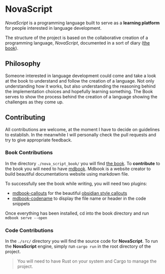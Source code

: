 # NovaScript

_NovaScript_ is a programming language built to serve as a **learning platform** for
people interested in language development.

The structure of the project is based on the collaborative creation of a
programming language, _NovaScript_, documented in a sort of diary ([the book](https://mitra98t.github.io/NovaScript/introduction.html)).

## Philosophy

Someone interested in language development could come and take a look at the
book to understand and follow the creation of a language.
Not only understanding how it works, but also understanding the reasoning behind the
implementation choices and hopefully learning something.
The Book serves to show the process behind the creation of a language showing
the challenges as they come up.

## Contributing

All contributions are welcome, at the moment I have to decide on guidelines to
establish.
In the meanwhile I will personally check the pull requests and try to give
appropriate feedback.

### Book Contributions

In the directory `./nova_script_book/` you will find [the book](https://mitra98t.github.io/NovaScript/introduction.html).
To **contribute** to the book you will need to have [mdbook](https://rust-lang.github.io/mdBook/).
Mdbook is a website creator to build beautiful documentations website using
markdown file.

To successfully see the book while writing, you will need two plugins:

- [mdbook-callouts](https://crates.io/crates/mdbook-callouts) for the beautiful
  [obsidian style callouts](https://help.obsidian.md/callouts)
- [mdbook-codename](https://crates.io/crates/mdbook-codename) to display the
  file name or header in the code snippets

Once everything has been installed, cd into the book directory and run `mdbook
serve --open`

### Code Contributions

In the `./src/` directory you will find the source code for **NovaScript**.
To run the **NovaScript** engine, simply run `cargo run` in the root directory
of the project.

> You will need to have Rust on your system and Cargo to manage the project.
